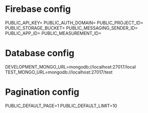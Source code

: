 # Firebase config

PUBLIC_API_KEY=
PUBLIC_AUTH_DOMAIN=
PUBLIC_PROJECT_ID=
PUBLIC_STORAGE_BUCKET=
PUBLIC_MESSAGING_SENDER_ID=
PUBLIC_APP_ID=
PUBLIC_MEASUREMENT_ID=

# Database config

DEVELOPMENT_MONGO_URL=mongodb://localhost:27017/local
TEST_MONGO_URL=mongodb://localhost:27017/test

# Pagination config

PUBLIC_DEFAULT_PAGE=1
PUBLIC_DEFAULT_LIMIT=10
